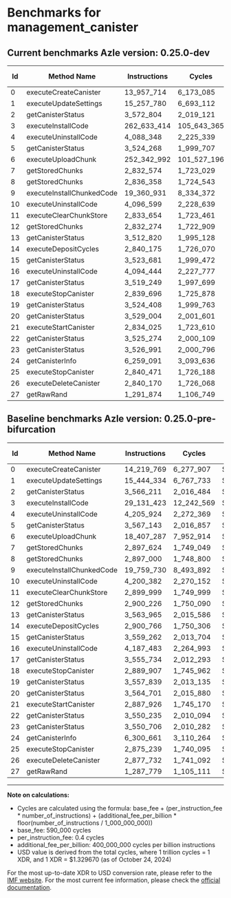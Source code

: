 # Benchmarks for management_canister

## Current benchmarks Azle version: 0.25.0-dev

| Id  | Method Name               | Instructions | Cycles      | USD           | USD/Million Calls | Change                                |
| --- | ------------------------- | ------------ | ----------- | ------------- | ----------------- | ------------------------------------- |
| 0   | executeCreateCanister     | 13_957_714   | 6_173_085   | $0.0000082082 | $8.20             | <font color="green">-262_055</font>   |
| 1   | executeUpdateSettings     | 15_257_780   | 6_693_112   | $0.0000088996 | $8.89             | <font color="green">-186_554</font>   |
| 2   | getCanisterStatus         | 3_572_804    | 2_019_121   | $0.0000026848 | $2.68             | <font color="red">+6_593</font>       |
| 3   | executeInstallCode        | 262_633_414  | 105_643_365 | $0.0001404708 | $140.47           | <font color="red">+233_501_991</font> |
| 4   | executeUninstallCode      | 4_088_348    | 2_225_339   | $0.0000029590 | $2.95             | <font color="green">-117_576</font>   |
| 5   | getCanisterStatus         | 3_524_268    | 1_999_707   | $0.0000026590 | $2.65             | <font color="green">-42_875</font>    |
| 6   | executeUploadChunk        | 252_342_992  | 101_527_196 | $0.0001349977 | $134.99           | <font color="red">+233_935_705</font> |
| 7   | getStoredChunks           | 2_832_574    | 1_723_029   | $0.0000022911 | $2.29             | <font color="green">-65_050</font>    |
| 8   | getStoredChunks           | 2_836_358    | 1_724_543   | $0.0000022931 | $2.29             | <font color="green">-60_642</font>    |
| 9   | executeInstallChunkedCode | 19_360_931   | 8_334_372   | $0.0000110820 | $11.08            | <font color="green">-398_799</font>   |
| 10  | executeUninstallCode      | 4_096_599    | 2_228_639   | $0.0000029634 | $2.96             | <font color="green">-103_783</font>   |
| 11  | executeClearChunkStore    | 2_833_654    | 1_723_461   | $0.0000022916 | $2.29             | <font color="green">-66_345</font>    |
| 12  | getStoredChunks           | 2_832_274    | 1_722_909   | $0.0000022909 | $2.29             | <font color="green">-67_952</font>    |
| 13  | getCanisterStatus         | 3_512_820    | 1_995_128   | $0.0000026529 | $2.65             | <font color="green">-51_145</font>    |
| 14  | executeDepositCycles      | 2_840_175    | 1_726_070   | $0.0000022951 | $2.29             | <font color="green">-60_591</font>    |
| 15  | getCanisterStatus         | 3_523_681    | 1_999_472   | $0.0000026586 | $2.65             | <font color="green">-35_581</font>    |
| 16  | executeUninstallCode      | 4_094_444    | 2_227_777   | $0.0000029622 | $2.96             | <font color="green">-93_039</font>    |
| 17  | getCanisterStatus         | 3_519_249    | 1_997_699   | $0.0000026563 | $2.65             | <font color="green">-36_485</font>    |
| 18  | executeStopCanister       | 2_839_696    | 1_725_878   | $0.0000022948 | $2.29             | <font color="green">-50_211</font>    |
| 19  | getCanisterStatus         | 3_524_408    | 1_999_763   | $0.0000026590 | $2.65             | <font color="green">-33_431</font>    |
| 20  | getCanisterStatus         | 3_529_004    | 2_001_601   | $0.0000026615 | $2.66             | <font color="green">-35_697</font>    |
| 21  | executeStartCanister      | 2_834_025    | 1_723_610   | $0.0000022918 | $2.29             | <font color="green">-53_901</font>    |
| 22  | getCanisterStatus         | 3_525_274    | 2_000_109   | $0.0000026595 | $2.65             | <font color="green">-24_961</font>    |
| 23  | getCanisterStatus         | 3_526_991    | 2_000_796   | $0.0000026604 | $2.66             | <font color="green">-23_715</font>    |
| 24  | getCanisterInfo           | 6_259_091    | 3_093_636   | $0.0000041135 | $4.11             | <font color="green">-41_570</font>    |
| 25  | executeStopCanister       | 2_840_471    | 1_726_188   | $0.0000022953 | $2.29             | <font color="green">-34_768</font>    |
| 26  | executeDeleteCanister     | 2_840_170    | 1_726_068   | $0.0000022951 | $2.29             | <font color="green">-37_562</font>    |
| 27  | getRawRand                | 1_291_874    | 1_106_749   | $0.0000014716 | $1.47             | <font color="red">+4_095</font>       |

## Baseline benchmarks Azle version: 0.25.0-pre-bifurcation

| Id  | Method Name               | Instructions | Cycles     | USD           | USD/Million Calls |
| --- | ------------------------- | ------------ | ---------- | ------------- | ----------------- |
| 0   | executeCreateCanister     | 14_219_769   | 6_277_907  | $0.0000083475 | $8.34             |
| 1   | executeUpdateSettings     | 15_444_334   | 6_767_733  | $0.0000089989 | $8.99             |
| 2   | getCanisterStatus         | 3_566_211    | 2_016_484  | $0.0000026813 | $2.68             |
| 3   | executeInstallCode        | 29_131_423   | 12_242_569 | $0.0000162786 | $16.27            |
| 4   | executeUninstallCode      | 4_205_924    | 2_272_369  | $0.0000030215 | $3.02             |
| 5   | getCanisterStatus         | 3_567_143    | 2_016_857  | $0.0000026818 | $2.68             |
| 6   | executeUploadChunk        | 18_407_287   | 7_952_914  | $0.0000105748 | $10.57            |
| 7   | getStoredChunks           | 2_897_624    | 1_749_049  | $0.0000023257 | $2.32             |
| 8   | getStoredChunks           | 2_897_000    | 1_748_800  | $0.0000023253 | $2.32             |
| 9   | executeInstallChunkedCode | 19_759_730   | 8_493_892  | $0.0000112941 | $11.29            |
| 10  | executeUninstallCode      | 4_200_382    | 2_270_152  | $0.0000030186 | $3.01             |
| 11  | executeClearChunkStore    | 2_899_999    | 1_749_999  | $0.0000023269 | $2.32             |
| 12  | getStoredChunks           | 2_900_226    | 1_750_090  | $0.0000023270 | $2.32             |
| 13  | getCanisterStatus         | 3_563_965    | 2_015_586  | $0.0000026801 | $2.68             |
| 14  | executeDepositCycles      | 2_900_766    | 1_750_306  | $0.0000023273 | $2.32             |
| 15  | getCanisterStatus         | 3_559_262    | 2_013_704  | $0.0000026776 | $2.67             |
| 16  | executeUninstallCode      | 4_187_483    | 2_264_993  | $0.0000030117 | $3.01             |
| 17  | getCanisterStatus         | 3_555_734    | 2_012_293  | $0.0000026757 | $2.67             |
| 18  | executeStopCanister       | 2_889_907    | 1_745_962  | $0.0000023216 | $2.32             |
| 19  | getCanisterStatus         | 3_557_839    | 2_013_135  | $0.0000026768 | $2.67             |
| 20  | getCanisterStatus         | 3_564_701    | 2_015_880  | $0.0000026805 | $2.68             |
| 21  | executeStartCanister      | 2_887_926    | 1_745_170  | $0.0000023205 | $2.32             |
| 22  | getCanisterStatus         | 3_550_235    | 2_010_094  | $0.0000026728 | $2.67             |
| 23  | getCanisterStatus         | 3_550_706    | 2_010_282  | $0.0000026730 | $2.67             |
| 24  | getCanisterInfo           | 6_300_661    | 3_110_264  | $0.0000041356 | $4.13             |
| 25  | executeStopCanister       | 2_875_239    | 1_740_095  | $0.0000023138 | $2.31             |
| 26  | executeDeleteCanister     | 2_877_732    | 1_741_092  | $0.0000023151 | $2.31             |
| 27  | getRawRand                | 1_287_779    | 1_105_111  | $0.0000014694 | $1.46             |

---

**Note on calculations:**

-   Cycles are calculated using the formula: base_fee + (per_instruction_fee \* number_of_instructions) + (additional_fee_per_billion \* floor(number_of_instructions / 1_000_000_000))
-   base_fee: 590_000 cycles
-   per_instruction_fee: 0.4 cycles
-   additional_fee_per_billion: 400_000_000 cycles per billion instructions
-   USD value is derived from the total cycles, where 1 trillion cycles = 1 XDR, and 1 XDR = $1.329670 (as of October 24, 2024)

For the most up-to-date XDR to USD conversion rate, please refer to the [IMF website](https://www.imf.org/external/np/fin/data/rms_sdrv.aspx).
For the most current fee information, please check the [official documentation](https://internetcomputer.org/docs/current/developer-docs/gas-cost#execution).
